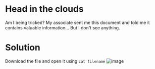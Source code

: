 # Head in the clouds
Am I being tricked? My associate sent me this document and told me it contains valuable information... But I don't see anything.

# Solution
Download the file and open it using `cat filename`
![image](https://github.com/LAVANYA-PIDIKITI/PECAN-_Main-Prelims/assets/98797256/9b258ce1-9d64-48f8-9e0a-ad90ed80d78f)
